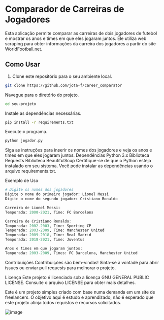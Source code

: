 # Comparador de Carreiras de Jogadores




Esta aplicação permite comparar as carreiras de dois jogadores de futebol e mostrar os anos e times em que eles jogaram juntos. Ele utiliza web scraping para obter informações da carreira dos jogadores a partir do site WorldFootball.net.

## Como Usar

1. Clone este repositório para o seu ambiente local.

```bash
git clone https://github.com/jota-f/career_comparator
```
Navegue para o diretório do projeto.

```bash
cd seu-projeto
```
Instale as dependências necessárias.

```bash
pip install -r requirements.txt
```
Execute o programa.
```bash
python jogador.py
```
Siga as instruções para inserir os nomes dos jogadores e veja os anos e times em que eles jogaram juntos.
Dependências
Python 3.x
Biblioteca Requests
Biblioteca BeautifulSoup
Certifique-se de que o Python esteja instalado em seu sistema. Você pode instalar as dependências usando o arquivo requirements.txt.

Exemplo de Uso
```python
# Digite os nomes dos jogadores
Digite o nome do primeiro jogador: Lionel Messi
Digite o nome do segundo jogador: Cristiano Ronaldo

Carreira de Lionel Messi:
Temporada: 2000-2021, Time: FC Barcelona

Carreira de Cristiano Ronaldo:
Temporada: 2002-2003, Time: Sporting CP
Temporada: 2003-2009, Time: Manchester United
Temporada: 2009-2018, Time: Real Madrid
Temporada: 2018-2021, Time: Juventus

Anos e times em que jogaram juntos:
Temporada: 2003-2009, Times: FC Barcelona, Manchester United
```

Contribuições
Contribuições são bem-vindas! Sinta-se à vontade para abrir issues ou enviar pull requests para melhorar o projeto.

Licença
Este projeto é licenciado sob a licença  GNU GENERAL PUBLIC LICENSE. Consulte o arquivo LICENSE para obter mais detalhes.


Este é um projeto simples criado com base numa demanda em um site de freelancers.
O objetivo aqui é estudo e aprendizado, não é esperado que este projeto atinja todos requistos e recursos solicitados.

![image](https://github.com/jota-f/career_comparator/assets/21985346/c161a20d-fdef-4642-b4fc-944409c3196e)





